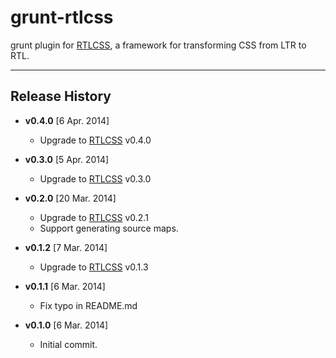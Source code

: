 grunt-rtlcss
============
grunt plugin for [RTLCSS], a framework for transforming CSS from LTR to RTL.


[RTLCSS]: https://github.com/MohammadYounes/rtlcss

-------

## Release History
* **v0.4.0** [6 Apr. 2014]
  * Upgrade to [RTLCSS] v0.4.0
  
* **v0.3.0** [5 Apr. 2014]
  * Upgrade to [RTLCSS] v0.3.0

* **v0.2.0** [20 Mar. 2014]
  * Upgrade to [RTLCSS] v0.2.1
  * Support generating source maps.
  
* **v0.1.2** [7 Mar. 2014]
  * Upgrade to [RTLCSS] v0.1.3
  
* **v0.1.1** [6 Mar. 2014]
  * Fix typo in README.md

* **v0.1.0** [6 Mar. 2014]
  * Initial commit.
 
